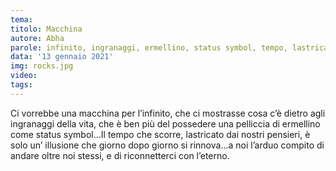 ```yaml
---
tema:
titolo: Macchina
autore: Abha
parole: infinito, ingranaggi, ermellino, status symbol, tempo, lastricato, giorno
data: '13 gennaio 2021'
img: rocks.jpg
video: 
tags: 
---
```

Ci vorrebbe una macchina per l’infinito, che ci mostrasse cosa c’è dietro agli ingranaggi della vita, che è ben più del possedere una pelliccia di ermellino come status symbol…Il tempo che scorre, lastricato dai nostri pensieri, è solo un’ illusione che giorno dopo giorno si rinnova…a noi l’arduo compito di andare oltre noi stessi, e di riconnetterci con l’eterno.
